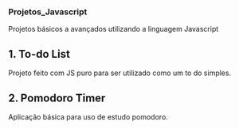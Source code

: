 ### Projetos_Javascript

Projetos básicos a avançados utilizando a linguagem Javascript

## 1. To-do List

Projeto feito com JS puro para ser utilizado como um to do simples.

## 2. Pomodoro Timer

Aplicação básica para uso de estudo pomodoro.
